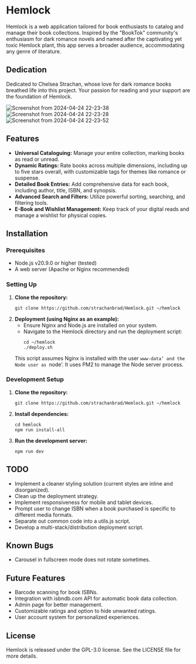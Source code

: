 # Hemlock

Hemlock is a web application tailored for book enthusiasts to catalog and manage their book collections. Inspired by the "BookTok" community's enthusiasm for dark romance novels and named after the captivating yet toxic Hemlock plant, this app serves a broader audience, accommodating any genre of literature.

## Dedication

Dedicated to Chelsea Strachan, whose love for dark romance books breathed life into this project. Your passion for reading and your support are the foundation of Hemlock.

![Screenshot from 2024-04-24 22-23-38](https://github.com/strachanbrad/Hemlock/assets/52078019/251e0c9c-7cd8-458d-8a00-b07445ac5d7e)
![Screenshot from 2024-04-24 22-23-28](https://github.com/strachanbrad/Hemlock/assets/52078019/93e81584-d75b-4649-8f65-084747e7740f)
![Screenshot from 2024-04-24 22-23-52](https://github.com/strachanbrad/Hemlock/assets/52078019/48ec9040-e534-42bb-ac46-daf88d7ea9fa)

## Features

- **Universal Cataloguing:** Manage your entire collection, marking books as read or unread.
- **Dynamic Ratings:** Rate books across multiple dimensions, including up to five stars overall, with customizable tags for themes like romance or suspense.
- **Detailed Book Entries:** Add comprehensive data for each book, including author, title, ISBN, and synopsis.
- **Advanced Search and Filters:** Utilize powerful sorting, searching, and filtering tools.
- **E-Book and Wishlist Management:** Keep track of your digital reads and manage a wishlist for physical copies.

## Installation

### Prerequisites

- Node.js v20.9.0 or higher (tested)
- A web server (Apache or Nginx recommended)

### Setting Up

1. **Clone the repository:**
   ```
   git clone https://github.com/strachanbrad/Hemlock.git ~/hemlock
   ```
2. **Deployment (using Nginx as an example):**
   - Ensure Nginx and Node.js are installed on your system.
   - Navigate to the Hemlock directory and run the deployment script:
     ```
     cd ~/hemlock
     ./deploy.sh
     ```
   This script assumes Nginx is installed with the user `www-data’ and the Node user as `node’. It uses PM2 to manage the Node server process.

### Development Setup

1. **Clone the repository:**
   ```
   git clone https://github.com/strachanbrad/Hemlock.git ~/hemlock
   ```
2. **Install dependencies:**
   ```
   cd hemlock
   npm run install-all
   ```
3. **Run the development server:**
   ```
   npm run dev
   ```

## TODO

- Implement a cleaner styling solution (current styles are inline and disorganized).
- Clean up the deployment strategy.
- Implement responsiveness for mobile and tablet devices.
- Prompt user to change ISBN when a book purchased is specific to different media formats.
- Separate out common code into a utils.js script.
- Develop a multi-stack/distribution deployment script.

## Known Bugs

- Carousel in fullscreen mode does not rotate sometimes.

## Future Features

- Barcode scanning for book ISBNs.
- Integration with isbndb.com API for automatic book data collection.
- Admin page for better management.
- Customizable ratings and option to hide unwanted ratings.
- User account system for personalized experiences.

## License

Hemlock is released under the GPL-3.0 license. See the LICENSE file for more details.
